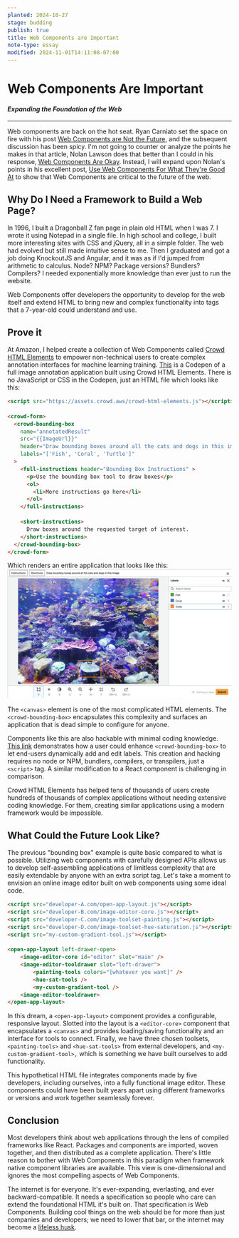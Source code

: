 ```yaml
---
planted: 2024-10-27
stage: budding
publish: true
title: Web Components are Important
note-type: essay
modified: 2024-11-01T14:11:08-07:00
---
```

# Web Components Are Important

#### *Expanding the Foundation of the Web*

---

Web components are back on the hot seat. Ryan Carniato set the space on fire with his post [Web Components are Not the Future](https://dev.to/ryansolid/maybe-web-components-are-not-the-future-hfh), and the subsequent discussion has been spicy. I'm not going to counter or analyze the points he makes in that article, Nolan Lawson does that better than I could in his response, [Web Components Are Okay](https://nolanlawson.com/2024/09/28/web-components-are-okay/). Instead, I will expand upon Nolan's points in his excellent post, [Use Web Components For What They're Good At](https://nolanlawson.com/2023/08/23/use-web-components-for-what-theyre-good-at/) to show that Web Components are critical to the future of the web.
## Why Do I Need a Framework to Build a Web Page?

In 1996, I built a Dragonball Z fan page in plain old HTML when I was 7. I wrote it using Notepad in a single file. In high school and college, I built more interesting sites with CSS and jQuery, all in a simple folder. The web had evolved but still made intuitive sense to me. Then I graduated and got a job doing KnockoutJS and Angular, and it was as if I'd jumped from arithmetic to calculus. Node? NPM? Package versions? Bundlers? Compilers? I needed exponentially more knowledge than ever just to run the website.

Web Components offer developers the opportunity to develop for the web itself and extend HTML to bring new and complex functionality into tags that a 7-year-old could understand and use.
## Prove it

At Amazon, I helped create a collection of Web Components called [Crowd HTML Elements](https://blog.mturk.com/mturk-introduces-crowd-html-elements-a-library-of-easy-to-use-task-interfaces-for-bounding-box-35bb9c860069) to empower non-technical users to create complex annotation interfaces for machine learning training. [This](https://codepen.io/sagemaker_crowd_html_elements/pen/XWpJGad) is a Codepen of a full image annotation application built using Crowd HTML Elements. There is no JavaScript or CSS in the Codepen, just an HTML file which looks like this:

```html
<script src="https://assets.crowd.aws/crowd-html-elements.js"></script>

<crowd-form>
  <crowd-bounding-box
	name="annotatedResult"
    src="{{ImageUrl}}"
    header="Draw bounding boxes around all the cats and dogs in this image"
    labels="['Fish', 'Coral', 'Turtle']"
  >
    <full-instructions header="Bounding Box Instructions" >
      <p>Use the bounding box tool to draw boxes</p>
      <ol>
        <li>More instructions go here</li>
      </ol>
    </full-instructions>

    <short-instructions>
      Draw boxes around the requested target of interest.
    </short-instructions>
  </crowd-bounding-box>
</crowd-form>  
```
Which renders an entire application that looks like this:
![Crowd-bounding-box application](./pasted-image-20241101135839.png)

The `<canvas>` element is one of the most complicated HTML elements. The `<crowd-bounding-box>` encapsulates this complexity and surfaces an application that is dead simple to configure for anyone. 

Components like this are also hackable with minimal coding knowledge. [This link](https://github.com/aws-samples/amazon-sagemaker-ground-truth-task-uis/blob/master/images/bounding-box-custom-labels.liquid.html) demonstrates how a user could enhance `<crowd-bounding-box>` to let end-users dynamically add and edit labels. This creation and hacking requires no node or NPM, bundlers, compilers, or transpilers, just a `<script>` tag. A similar modification to a React component is challenging in comparison.

Crowd HTML Elements has helped tens of thousands of users create hundreds of thousands of complex applications without needing extensive coding knowledge. For them, creating similar applications using a modern framework would be impossible.
## What Could the Future Look Like?

The previous "bounding box" example is quite basic compared to what is possible. Utilizing web components with carefully designed APIs allows us to develop self-assembling applications of limitless complexity that are easily extendable by anyone with an extra script tag. Let's take a moment to envision an online image editor built on web components using some ideal code.

```html
<script src="developer-A.com/open-app-layout.js"></script>
<script src="developer-B.com/image-editor-core.js"></script>
<script src="developer-C.com/image-toolset-painting.js"></script>
<script src="developer-D.com/image-toolset-hue-saturation.js"></script>
<script src="my-custom-gradient-tool.js"></script>

<open-app-layout left-drawer-open>
	<image-editor-core id="editor" slot="main" />
	<image-editor-tooldrawer slot="left-drawer">
		<painting-tools colors="[whatever you want]" />
		<hue-sat-tools />
		<my-custom-gradient-tool />
	<image-editor-tooldrawer>
</open-app-layout>
```

In this dream, a `<open-app-layout>` component provides a configurable, responsive layout. Slotted into the layout is a `<editor-core>` component that encapsulates a `<canvas>` and provides loading/saving functionality and an interface for tools to connect. Finally, we have three chosen toolsets, `<painting-tools>` and `<hue-sat-tools>` from external developers, and `<my-custom-gradient-tool>,` which is something we have built ourselves to add functionality.

This hypothetical HTML file integrates components made by five developers, including ourselves, into a fully functional image editor. These components could have been built years apart using different frameworks or versions and work together seamlessly forever.
## Conclusion

Most developers think about web applications through the lens of compiled frameworks like React. Packages and components are imported, woven together, and then distributed as a complete application. There's little reason to bother with Web Components in this paradigm when framework native component libraries are available. This view is one-dimensional and ignores the most compelling aspects of Web Components. 

The internet is for everyone. It's ever-expanding, everlasting, and ever backward-compatible. It needs a specification so people who care can extend the foundational HTML it's built on. That specification is Web Components. Building cool things on the web should be for more than just companies and developers; we need to lower that bar, or the internet may become a [lifeless husk](https://maggieappleton.com/ai-dark-forest).






